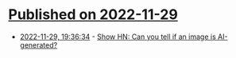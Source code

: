 # [Published on 2022-11-29](index.md)

* [2022-11-29, 19:36:34](https://news.ycombinator.com/item?id=33792157) - [Show HN: Can you tell if an image is AI-generated?](https://aiquiz.ronsor.com/index.jsp?__qs=KBGIOLC)
